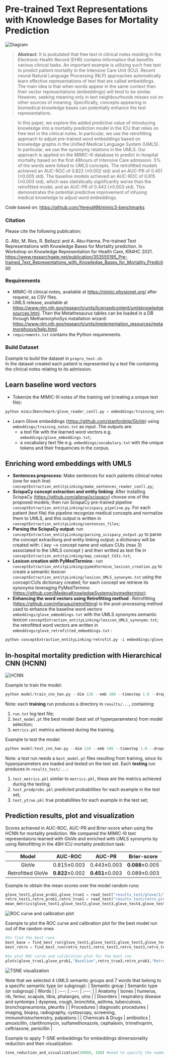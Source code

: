 # Pre-trained Text Representations with Knowledge Bases for Mortality Prediction 


![Diagram](img/diagram.PNG?raw=true)


><b>Abstract</b>: 
>It is postulated that free text in clinical notes residing in the Electronic Health Record (EHR) contains information that benefits various clinical tasks. An important example is utilizing such free text to predict patient mortality in the Intensive Care Unit (ICU). Recent neural Natural Language Processing (NLP) approaches automatically learn effective representations of text that are called embeddings. The main idea is that when words appear in the same context then their vector representations (embeddings) will tend to be similar. However, seeking meaning only in text neighbourhoods misses out on other sources of meaning. Specifically, concepts appearing in biomedical knowledge bases can potentially enhance the text representations.

>In this paper, we explore the added predictive value of introducing knowledge into a mortality prediction model in the ICU that relies on free text in the clinical notes. In particular, we use the retrofitting approach to adjust pre-trained word embeddings based on knowledge graphs in the Unified Medical Language System (UMLS). In particular, we use the synonymy relations in the UMLS. Our approach is applied on the MIMIC-III database to predict in-hospital mortality based on the first 48hours of Intensive Care admission. 5% of the words were linked to UMLS concepts. The retrofitted models achieved an AUC-ROC of 0.822 (±0.002 std) and an AUC-PR of 0.451 (±0.005 std). The baseline models achieved an AUC-ROC of 0.815 (±0.003 std), which was statistically significantly worse than the retrofitted model, and an AUC-PR of 0.443 (±0.003 std). This demonstrates the potential predictive improvement of infusing medical knowledge to adjust word embeddings.



Code based on: https://github.com/YerevaNN/mimic3-benchmarks
### Citation

Please cite the following publication: 

G. Albi, M. Rios, R. Bellazzi and A. Abu-Hanna. Pre-trained Text Representations with Knowledge Bases for Mortality prediction. In Workshop on Knowledge Representation for Health Care, KR4HC 2021.  
https://www.researchgate.net/publication/353555195_Pre-trained_Text_Representations_with_Knowledge_Bases_for_Mortality_Prediction

### Requirements

- MIMIC-III clinical notes, available at https://mimic.physionet.org/ after request, as CSV files.
- UMLS release, available at https://www.nlm.nih.gov/research/umls/licensedcontent/umlsknowledgesources.html. Then the Metathesaurus tables can be loaded in a DB through  MethamorphoSys installation wizard: https://www.nlm.nih.gov/research/umls/implementation_resources/metamorphosys/help.html.
- ```requirements.txt``` contains the Python requirements.

### Build Dataset

Example to build the dataset in ```prepro_text.sh```.  
In the dataset created each patient is represented by a text file containing the clinical notes relating to its admission. 

## Learn baseline word vectors

- Tokenize the MIMIC-III notes of the training set (creating a unique text file):
```python
python mimic3benchmark/glove_reader_conll.py > embeddings/training_notes.txt
```
- Learn Glove embeddings (https://github.com/stanfordnlp/GloVe) using ```embeddings/training_notes.txt``` as input. 
The outputs are:
  - a text file with the learned word vectors e.g. ```embeddings/glove_embeddings.txt```;
  - a vocabulary text file e.g. ```embeddings/vocabulary.txt``` with the unique tokens and their frequencies in the corpus.


## Enriching word embeddings with UMLS 

- <b>Sentences preprocess</b>: Make sentences for each patients clinical notes (one for each line) ```conceptExtraction_entityLinking/make_sentences_reader_conll.py```;
- <b>ScispaCy concept extraction and entity linking</b>: After installing ScispaCy (https://github.com/allenai/scispacy) choose one of the proposed models; then run ScispaCy pre-trained pipeline ```conceptExtraction_entityLinking/scispacy_pipeline.py```. For each patient (text file) the pipeline recognize medical concepts and normalize them to UMLS, and this output is written in ```conceptExtraction_entityLinking/sentences_files```;
- <b>Parsing the ScispaCy output</b>: run ```conceptExtraction_entityLinking/parsing_scispacy_output.py``` to parse the concept extractiong and entity linking output; a dictionary will be created with: 
{ <i>key</i> --> concept name and <i>values</i> CUIs (max 3) associated to the UMLS concept }
and then writted as text file in ```conceptExtraction_entityLinking/map_concept_CUIs.txt```;
- <b>Lexicon creation with PyMedTermino </b>: run ```conceptExtraction_entityLinking/pymedtermino_lexicon_creation.py``` to create a semantic lexicon ```conceptExtraction_entityLinking/lexicon_UMLS_synonyms.txt``` using the concept:CUIs dictionary created; for each concept we retrieve its synonyms leveraging PyMedTermino (https://github.com/MedevaKnowledgeSystems/pymedtermino);
- <b>Enhancing the word vectors using Retrofitting method </b>: Retrofitting (https://github.com/mfaruqui/retrofitting) is the post-processing method used to enhance the baseline word vectors ```embeddings/glove_embeddings.txt``` with the UMLS synonyms semantic lexicon ```conceptExtraction_entityLinking/lexicon_UMLS_synonyms.txt```; the retrofitted word vectors are written in ```embeddings/glove_retrofitted_embeddings.txt``` :
```python
python conceptExtraction_entityLinking/retrofit.py -i embeddings/glove_embeddings.txt -l conceptExtraction_entityLinking/lexicon_UMLS_synonyms.txt -n 10 -o embeddings/glove_retrofitted_embeddings.txt
``` 

## In-hospital mortality prediction with Hierarchical CNN (HCNN)

![HCNN](img/HCNN.png?raw=true)


Example to train the model:
```python
python model/train_cnn_han.py --dim 128 --emb 100 --timestep 1.0 --dropout 0.2 --batch_size 16 --data mimic3_textdata/in-hospital-mortality --notes mimic3_textdata/train --output_dir results --epoch 30 --lr 2e-4 --word2vec embeddings/glove_embeddings.txt --max_w 25 --max_s 500 --dim_cat 10 --vocabulary 30000
``` 
Note: each <b>training</b> run produces a directory in ```results/...```, containing:
1. ```run.txt``` log text file;
2. ```best_model.pt``` the best model (best set of hyperparameters) from model selection;
3. ```metrics.pkl``` metrics achieved during the training.

Example to test the model:
```python
python model/test_cnn_han.py --dim 128 --emb 100 --timestep 1.0 --dropout 0.2 --batch_size 16 --data mimic3_textdata/in-hospital-mortality --notes mimic3_textdata/test  --output_dir results_test --lr 2e-4 --word2vec embeddings/glove_embeddings.txt --max_w 25 --max_s 500 --best_model results/best_model.pt --vocabulary 30000
``` 
Note: a test run needs a ```best_model.pt``` files resulting from training, since its hyperparameters are loaded and tested on the test set. Each <b>testing</b> run produces in ```results_test/...```:
1. ```test_metrics.pkl``` similar to ```metrics.pkl```, these are the metrics achieved during the testing;
2. ```test_predprobs.pkl``` predicted probabilities for each example in the test set;
3. ```test_ytrue.pkl``` true probabilities for each example in the test set;


## Prediction results, plot and visualization 
Scores achieved in AUC-ROC, AUC-PR and Brier-score when using the HCNN for mortality prediction. We compared the MIMIC-III text representaions learned with GloVe and enriched with UMLS synonyms by using Retrofitting in the 48H ICU mortality prediction task:


| Model | AUC-ROC | AUC-PR | Brier-score |
|     :---:       |     :---:      |     :---:      |     :---:      |
| GloVe   | 0.815±0.003     | 0.443±0.003    |  <b>0.088</b>±0.005    |
| Retrofitted GloVe     | <b>0.822</b>±0.002       | <b>0.451</b>±0.003     | 0.089±0.003    |

Example to obtain the mean scores over the model random runs:
```python
glove_test1,glove_prob1,glove_true1 = read_test("results_test/glove/1/") #for GloVe predictions
retro_test1,retro_prob1,retro_true1 = read_test("results_test/retro_preprocessed_syn/1/") #for GloVe retrofitted predictions
mean_metrics(glove_test1,glove_test2,glove_test3,glove_test4,glove_test5) #to print the mean metrics over the random runs
```

![ROC curve and calibration plot](img/plots.png?raw=true)

Example to plot the ROC curve and calibration plot for the best model run out of the random ones
```python
#to find the best runs 
best_base = find_best_run(glove_test1,glove_test2,glove_test3,glove_test4,glove_test5)
best_retro = find_best_run(retro_test1,retro_test2,retro_test3,retro_test4,retro_test5) 

#to plot ROC curve and calibration plot for the best run
plots(glove_true1,glove_prob1,"Baseline",retro_true3,retro_prob3,"Retrofitting")
```


![TSNE visualization](img/tsne.png?raw=true)

Note that we selected 4 UMLS semantic groups and 7 words that belong to a specific semantic type (or subgroup):
| Semantic group | Semantic type <br /> (or subgroup) | Words | 
|     :---:       |     :---:      |     :---:      |
| Anatomy   | bones     | humerus, rib, femur, scapula, tibia, phalanges, ulna   |
| Disorders   | respiratory disease and syntomps     | dyspnea, cough, bronchitis, asthma, tuberculosis, bronchopneumonia, pleuritis   |
| Procedures   | diagnostic procedures     | imaging, biopsy, radiography, cystoscopy, screening, immunohistochemistry, palpations   |
| Chemicals & Drugs   | antibiotics     | amoxicillin, clarithromycin, sulfamethoxazole, cephalexin, trimethoprim, ceftriaxone, penicillin   |

Example to apply T-SNE embeddings for embeddings dimensionality reduction and then visualization:
```python
tsne_reduction_and_visualization(30000, 100) #need to specify the number of the learned word vectors and the embeddings dimension
```

